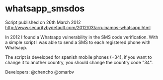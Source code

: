 whatsapp_smsdos
===============

Script published on 26th March 2012 
http://www.securitybydefault.com/2012/03/arruinamos-whatsapp.html

In 2012 I found a Whatsapp vulnerability in the SMS code verification. With a simple script I was able to send a SMS to each registered phone with Whatsapp.

The script is developed for spanish mobile phones (+34), if you want to change it to another country, you should change the country code "34".

Developers:
@chencho
@omarbv 


